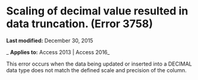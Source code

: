 
# Scaling of decimal value resulted in data truncation. (Error 3758)

 **Last modified:** December 30, 2015

 _ **Applies to:** Access 2013 | Access 2016_

This error occurs when the data being updated or inserted into a DECIMAL data type does not match the defined scale and precision of the column.

